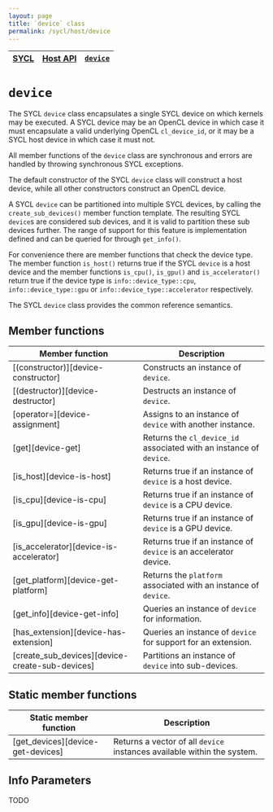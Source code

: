 ```yaml
---
layout: page
title: `device` class
permalink: /sycl/host/device
---
```


| [SYCL][sycl] | [Host API][sycl-host] | [`device`][sycl-host-device] | 
|--------------|-----------------------|------------------------------------------------|

# `device`

The SYCL `device` class encapsulates a single SYCL device on which kernels may be executed. A SYCL device may be an OpenCL device in which case it must encapsulate a valid underlying OpenCL `cl_device_id`, or it may be a SYCL host device in which case it must not.

All member functions of the `device` class are synchronous and errors are handled by throwing synchronous SYCL exceptions.

The default constructor of the SYCL `device` class will construct a host device, while all other constructors construct an OpenCL device.

A SYCL `device` can be partitioned into multiple SYCL devices, by calling the `create_sub_devices()` member function template. The resulting SYCL `device`s are considered sub devices, and it is valid to partition these sub devices further. The range of support for this feature is implementation defined and can be queried for through `get_info()`.

For convenience there are member functions that check the device type. The member function `is_host()` returns true if the SYCL `device` is a host device and the member functions `is_cpu()`, `is_gpu()` and `is_accelerator()` return true if the device type is `info::device_type::cpu`, `info::device_type::gpu` or `info::device_type::accelerator` respectively.

The SYCL `device` class provides the common reference semantics.

## Member functions

| Member function | Description |
|-----------------|-------------|
| [(constructor)][device-constructor] | Constructs an instance of `device`. |
| [(destructor)][device-destructor] | Destructs an instance of `device`. |
| [operator=][device-assignment] | Assigns to an instance of `device` with another instance. |
| [get][device-get] | Returns the `cl_device_id` associated with an instance of `device`. |
| [is_host][device-is-host] | Returns true if an instance of `device` is a host device. |
| [is_cpu][device-is-cpu] | Returns true if an instance of `device` is a CPU device. |
| [is_gpu][device-is-gpu] | Returns true if an instance of `device` is a GPU device. |
| [is_accelerator][device-is-accelerator] | Returns true if an instance of `device` is an accelerator device. |
| [get_platform][device-get-platform] | Returns the `platform` associated with an instance of `device`. |
| [get_info][device-get-info] | Queries an instance of `device` for information. |
| [has_extension][device-has-extension] | Queries an instance of `device` for support for an extension. |
| [create_sub_devices][device-create-sub-devices] | Partitions an instance of `device` into sub-devices. |

## Static member functions

| Static member function | Description |
|------------------------|-------------|
| [get_devices][device-get-devices] | Returns a vector of all `device` instances available within the system. |

## Info Parameters

TODO

[sycl]: ../../
[sycl-host]: ../
[sycl-host-device]: ./